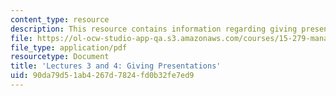 ```yaml
---
content_type: resource
description: This resource contains information regarding giving presentations.
file: https://ol-ocw-studio-app-qa.s3.amazonaws.com/courses/15-279-management-communication-for-undergraduates-fall-2012/90da79d51ab4267d7824fd0b32fe7ed9_MIT15_279F12_lec03and04.pdf
file_type: application/pdf
resourcetype: Document
title: 'Lectures 3 and 4: Giving Presentations'
uid: 90da79d5-1ab4-267d-7824-fd0b32fe7ed9
---
```

